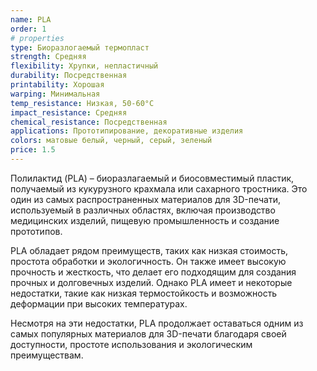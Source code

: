 ```yaml
---
name: PLA
order: 1
# properties
type: Биоразлогаемый термопласт
strength: Средняя
flexibility: Хрупки, непластичный
durability: Посредственная
printability: Хорошая
warping: Минимальная
temp_resistance: Низкая, 50-60°С
impact_resistance: Средняя
chemical_resistance: Посредственная
applications: Прототипирование, декоративные изделия
colors: матовые белый, черный, серый, зеленый
price: 1.5
---
```


Полилактид (PLA) – биоразлагаемый и биосовместимый пластик, получаемый из кукурузного крахмала или сахарного тростника. Это один из самых распространенных материалов для 3D-печати, используемый в различных областях, включая производство медицинских изделий, пищевую промышленность и создание прототипов.

PLA обладает рядом преимуществ, таких как низкая стоимость, простота обработки и экологичность. Он также имеет высокую прочность и жесткость, что делает его подходящим для создания прочных и долговечных изделий. Однако PLA имеет и некоторые недостатки, такие как низкая термостойкость и возможность деформации при высоких температурах.

Несмотря на эти недостатки, PLA продолжает оставаться одним из самых популярных материалов для 3D-печати благодаря своей доступности, простоте использования и экологическим преимуществам.
